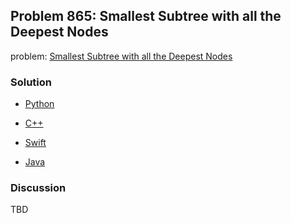 ## Problem 865: Smallest Subtree with all the Deepest Nodes

problem: [Smallest Subtree with all the Deepest Nodes](https://leetcode.com/problems/smallest-subtree-with-all-the-deepest-nodes/)

### Solution

- [Python](../python/problem865.py)

- [C++](../cpp/problem865.cpp)

- [Swift](../swift/problem865.swift)

- [Java](../java/problem865.java)

### Discussion

TBD

